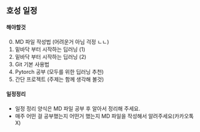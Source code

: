 ## 호성 일정

#### 해야할것
0. MD 파일 작성법 (어려운거 아님 걱정 ㄴㄴ)
1. 밑바닥 부터 시작하는 딥러닝 (1)
2. 밑바닥 부터 시작하는 딥러닝 (2)
3. Git 기본 사용법
4. Pytorch 공부 (모두를 위한 딥러닝 추천)
5. 간단 프로젝트 (주제는 함께 생각해 볼것)

#### 일정정리
- 일정 정리 양식은 MD 파일 공부 후 알아서 정리해 주세요.
- 매주 어떤 걸 공부했는지 어떤거 했는지 MD 파일을 작성해서 알려주세요(카카오톡 X)